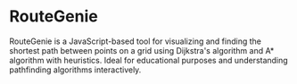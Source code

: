 # RouteGenie
RouteGenie is a JavaScript-based tool for visualizing and finding the shortest path between points on a grid using Dijkstra's algorithm and A* algorithm with heuristics. Ideal for educational purposes and understanding pathfinding algorithms interactively.
